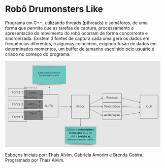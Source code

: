 # Robô Drumonsters Like

Programa em C++, utilizando threads (pthreads) e semáforos, de uma forma que permita que
as tarefas de captura, processamento e apresentação do movimento do robô ocorram de
forma concorrente e sincronizada. Existem 3 fontes de captura cada uma gera os dados em frequências
diferentes, e algumas coincidem, exigindo fusão de dados em determinados momentos, um buffer de tamanho escolhido pelo
usuário é criado no começo do programa.

![alt text](https://raw.githubusercontent.com/ThaisBarrosAlvim/robo_drumonsters_like/main/contexto.png?token=GHSAT0AAAAAAB4FMGDXP7KFLT3M275V6IGQY4SMOPQ)

Esboços iniciais por: Thaís Alvim, Gabriela Amorim e Brenda Gobira.
Programado por Thaís Alvim.
